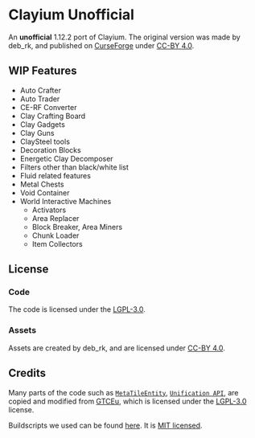 # Clayium Unofficial
An **unofficial** 1.12.2 port of Clayium.
The original version was made by deb_rk,
and published on [CurseForge](https://www.curseforge.com/minecraft/mc-mods/clayium) under [CC-BY 4.0](https://creativecommons.org/licenses/by/4.0/).

## WIP Features
- Auto Crafter
- Auto Trader
- CE-RF Converter
- Clay Crafting Board
- Clay Gadgets
- Clay Guns
- ClaySteel tools
- Decoration Blocks
- Energetic Clay Decomposer
- Filters other than black/white list
- Fluid related features
- Metal Chests
- Void Container
- World Interactive Machines
  - Activators
  - Area Replacer
  - Block Breaker, Area Miners
  - Chunk Loader
  - Item Collectors

## License
### Code
The code is licensed under the [LGPL-3.0](https://www.gnu.org/licenses/lgpl-3.0.html.en#license-text).

### Assets
Assets are created by deb_rk, and are licensed under [CC-BY 4.0](https://creativecommons.org/licenses/by/4.0/).

## Credits
Many parts of the code such as [`MetaTileEntity`](src/main/kotlin/com/github/trc/clayium/api/metatileentity/MetaTileEntity.kt),
[`Unification API`](src/main/kotlin/com/github/trc/clayium/api/unification),
are copied and modified from [GTCEu](https://github.com/GregTechCEu/GregTech), 
which is licensed under the [LGPL-3.0](https://www.gnu.org/licenses/lgpl-3.0.html.en) license.

Buildscripts we used can be found [here](https://github.com/GregTechCEu/Buildscripts).
It is [MIT licensed](https://github.com/GregTechCEu/Buildscripts/blob/master/LICENSE).